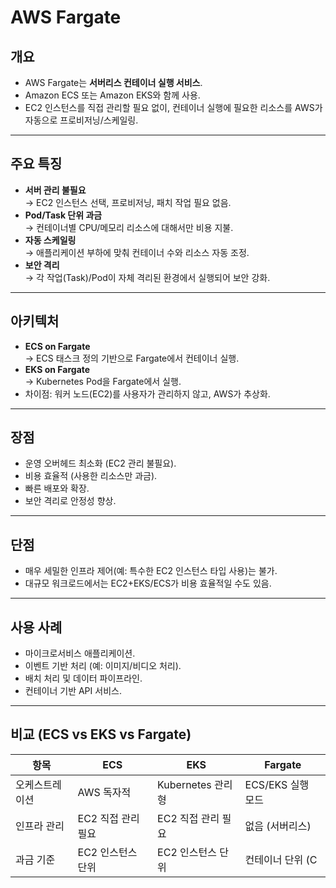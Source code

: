 # AWS Fargate

## 개요
- AWS Fargate는 **서버리스 컨테이너 실행 서비스**.
- Amazon ECS 또는 Amazon EKS와 함께 사용.
- EC2 인스턴스를 직접 관리할 필요 없이, 컨테이너 실행에 필요한 리소스를 AWS가 자동으로 프로비저닝/스케일링.

---

## 주요 특징
- **서버 관리 불필요**  
  → EC2 인스턴스 선택, 프로비저닝, 패치 작업 필요 없음.  
- **Pod/Task 단위 과금**  
  → 컨테이너별 CPU/메모리 리소스에 대해서만 비용 지불.  
- **자동 스케일링**  
  → 애플리케이션 부하에 맞춰 컨테이너 수와 리소스 자동 조정.  
- **보안 격리**  
  → 각 작업(Task)/Pod이 자체 격리된 환경에서 실행되어 보안 강화.  

---

## 아키텍처
- **ECS on Fargate**  
  → ECS 태스크 정의 기반으로 Fargate에서 컨테이너 실행.  
- **EKS on Fargate**  
  → Kubernetes Pod을 Fargate에서 실행.  
- 차이점: 워커 노드(EC2)를 사용자가 관리하지 않고, AWS가 추상화.

---

## 장점
- 운영 오버헤드 최소화 (EC2 관리 불필요).
- 비용 효율적 (사용한 리소스만 과금).
- 빠른 배포와 확장.
- 보안 격리로 안정성 향상.

---

## 단점
- 매우 세밀한 인프라 제어(예: 특수한 EC2 인스턴스 타입 사용)는 불가.
- 대규모 워크로드에서는 EC2+EKS/ECS가 비용 효율적일 수도 있음.

---

## 사용 사례
- 마이크로서비스 애플리케이션.
- 이벤트 기반 처리 (예: 이미지/비디오 처리).
- 배치 처리 및 데이터 파이프라인.
- 컨테이너 기반 API 서비스.

---

## 비교 (ECS vs EKS vs Fargate)
| 항목            | ECS                           | EKS                               | Fargate                              |
|-----------------|-------------------------------|-----------------------------------|---------------------------------------|
| 오케스트레이션   | AWS 독자적                    | Kubernetes 관리형                 | ECS/EKS 실행 모드                     |
| 인프라 관리      | EC2 직접 관리 필요             | EC2 직접 관리 필요                | 없음 (서버리스)                       |
| 과금 기준        | EC2 인스턴스 단위              | EC2 인스턴스 단위                 | 컨테이너 단위 (C
